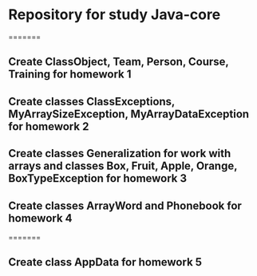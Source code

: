 # Repository for study Java-core

=======
## Create ClassObject, Team, Person, Course, Training for homework 1
## Create classes ClassExceptions, MyArraySizeException, MyArrayDataException for homework 2
## Create classes Generalization for work with arrays and classes Box, Fruit, Apple, Orange, BoxTypeException for homework 3
## Create classes ArrayWord and Phonebook for homework 4
=======

## Create class AppData for homework 5
